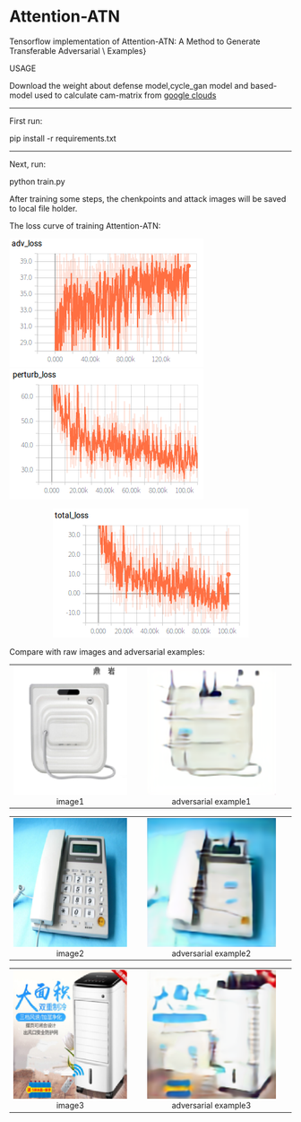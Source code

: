 Attention-ATN
======
Tensorflow implementation of Attention-ATN: A Method to Generate Transferable Adversarial \\
Examples}

USAGE

Download the weight about defense model,cycle_gan model and based-model used to calculate cam-matrix from
[google clouds](https://drive.google.com/drive/folders/1iYP53cRqVhfXXY_eYN-spWFrvhPFD67N "x")

------
First run:

pip install -r requirements.txt

------
Next, run:

python train.py

After training some steps, the chenkpoints and attack images will be saved to local file holder.

The loss curve of training Attention-ATN:

![adv_loss.png](adv_loss.png "image1")
![perturb_loss.png](perturb_loss.png "image2")
<div align=center><img src="total_loss.png"/></div>

Compare with raw images and adversarial examples:

<table>
    <tr>
        <td ><center><img width="230" height="230" src="cam_image/image1.png" >image1 </center></td>
        <td ><center><img width="230" height="230" src="cam_image/1.png"  >adversarial example1 </center></td>
    </tr>
</table>

<table>
    <tr>
        <td><center><img width="230" height="230" src="cam_image/image2.png"  >image2 </center></td>
        <td ><center><img width="230" height="230" src="cam_image/2.png"  >adversarial example2 </center> </td>
    </tr>
</table>

<table>
    <tr>
        <td><center><img width="230" height="230" src="cam_image/image4.png"   >image3 </center></td>
        <td><center><img width="230" height="230" src="cam_image/3.png"  >adversarial example3 </center></td>
    </tr>

</table>



